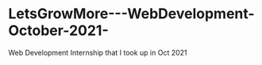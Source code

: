 # LetsGrowMore---WebDevelopment-October-2021-
Web Development Internship that I took up in Oct 2021
